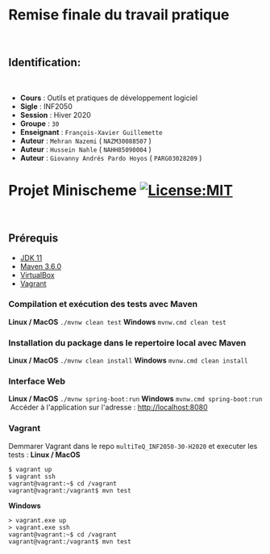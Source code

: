 # Remise finale du travail pratique
​
## Identification:
​
- **Cours**      : Outils et pratiques de développement logiciel
- **Sigle**      : INF2050
- **Session**    : Hiver 2020
- **Groupe**     : `30`
- **Enseignant** : `François-Xavier Guillemette`
- **Auteur**     : `Mehran Nazemi` ( `NAZM30088507` )
- **Auteur**     : `Hussein Nahle` ( `NAHH85090004` )
- **Auteur**     : `Giovanny Andrés Pardo Hoyos` ( `PARG03028209` )
​
# Projet Minischeme [![License:MIT](https://img.shields.io/badge/License-MIT-blue.svg)](https://opensource.org/licenses/MIT)
​
## Prérequis
-  [JDK 11](https://www.oracle.com/java/technologies/javase-jdk11-downloads.html)
-  [Maven 3.6.0](https://maven.apache.org/docs/3.6.0/release-notes.html)
-  [VirtualBox](https://www.virtualbox.org/wiki/Downloads)
-  [Vagrant](https://www.vagrantup.com/downloads.html)
​
### Compilation et exécution des tests avec Maven
**Linux / MacOS**
```./mvnw clean test```
**Windows**
```mvnw.cmd clean test```
​
### Installation du package dans le repertoire local avec Maven
**Linux / MacOS**
```./mvnw clean install```
**Windows**
```mvnw.cmd clean install```
​
### Interface Web
**Linux / MacOS**
```./mvnw spring-boot:run```
**Windows**
```mvnw.cmd spring-boot:run```
​
Accéder à l'application sur l'adresse : [http://localhost:8080](http://localhost:8080)
​
### Vagrant 
Demmarer Vagrant dans le repo `multiTeQ_INF2050-30-H2020` et executer les tests :
**Linux / MacOS**
```
$ vagrant up
$ vagrant ssh
vagrant@vagrant:~$ cd /vagrant
vagrant@vagrant:/vagrant$ mvn test
```
**Windows**
```
> vagrant.exe up
> vagrant.exe ssh
vagrant@vagrant:~$ cd /vagrant
vagrant@vagrant:/vagrant$ mvn test
```
